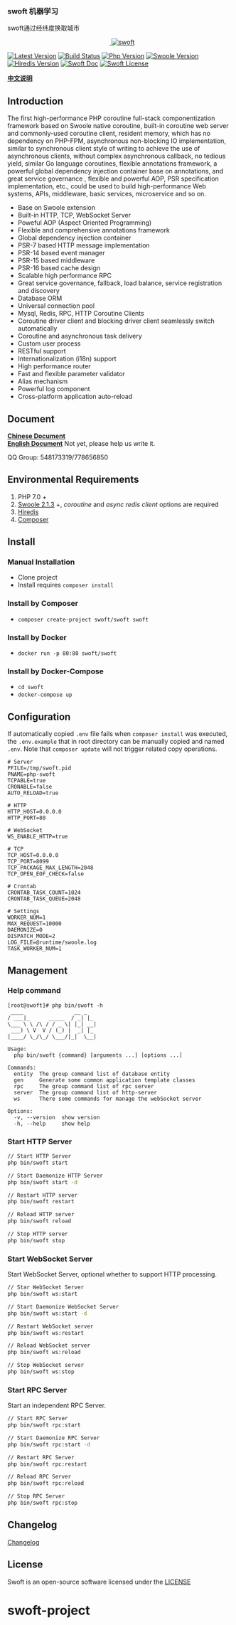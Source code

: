 ### swoft 机器学习

swoft通过经纬度换取城市

<p align="center">
    <a href="https://github.com/swoft-cloud/swoft" target="_blank">
        <img src="http://qiniu.daydaygo.top/swoft-logo.png?imageView2/2/w/300" alt="swoft" />
    </a>
</p>

[![Latest Version](https://img.shields.io/badge/beta-v1.0.0-green.svg?maxAge=2592000)](https://github.com/swoft-cloud/swoft/releases)
[![Build Status](https://travis-ci.org/swoft-cloud/swoft.svg?branch=master)](https://travis-ci.org/swoft-cloud/swoft)
[![Php Version](https://img.shields.io/badge/php-%3E=7.0-brightgreen.svg?maxAge=2592000)](https://secure.php.net/)
[![Swoole Version](https://img.shields.io/badge/swoole-%3E=2.1.3-brightgreen.svg?maxAge=2592000)](https://github.com/swoole/swoole-src)
[![Hiredis Version](https://img.shields.io/badge/hiredis-%3E=0.1-brightgreen.svg?maxAge=2592000)](https://github.com/redis/hiredis)
[![Swoft Doc](https://img.shields.io/badge/docs-passing-green.svg?maxAge=2592000)](https://doc.swoft.org)
[![Swoft License](https://img.shields.io/hexpm/l/plug.svg?maxAge=2592000)](https://github.com/swoft-cloud/swoft/blob/master/LICENSE)

**[中文说明](README_CN.md)**

## Introduction

The first high-performance PHP coroutine full-stack componentization framework based on Swoole native coroutine, built-in coroutine web server and commonly-used coroutine client, resident memory, which has no dependency on PHP-FPM, asynchronous non-blocking IO implementation, similar to synchronous client style of writing to achieve the use of asynchronous clients, without complex asynchronous callback, no tedious yield, similar  Go language coroutines, flexible annotations framework, a powerful global dependency injection container base on annotations, and great service governance , flexible and powerful AOP, PSR specification implementation, etc., could be used to build high-performance Web systems, APIs, middleware, basic services, microservice and so on.

- Base on Swoole extension
- Built-in HTTP, TCP, WebSocket Server
- Poweful AOP (Aspect Oriented Programming)
- Flexible and comprehensive annotations framework
- Global dependency injection container
- PSR-7 based HTTP message implementation
- PSR-14 based event manager
- PSR-15 based middleware
- PSR-16 based cache design
- Scalable high performance RPC
- Great service governance, fallback, load balance, service registration and discovery
- Database ORM
- Universal connection pool
- Mysql, Redis, RPC, HTTP Coroutine Clients
- Coroutine driver client and blocking driver client seamlessly switch automatically
- Coroutine and asynchronous task delivery
- Custom user process
- RESTful support
- Internationalization (i18n) support
- High performance router
- Fast and flexible parameter validator
- Alias mechanism
- Powerful log component
- Cross-platform application auto-reload


## Document

[**Chinese Document**](https://doc.swoft.org)  
[**English Document**](https://doc.swoft.org) Not yet, please help us write it.

QQ Group: 548173319/778656850

## Environmental Requirements

1. PHP 7.0 +
2. [Swoole 2.1.3](https://github.com/swoole/swoole-src/releases) +, *coroutine* and *async redis client* options are required
3. [Hiredis](https://github.com/redis/hiredis/releases)
4. [Composer](https://getcomposer.org/)

## Install

### Manual Installation

* Clone project
* Install requires `composer install`

### Install by Composer

* `composer create-project swoft/swoft swoft`

### Install by Docker

* `docker run -p 80:80 swoft/swoft`

### Install by Docker-Compose

* `cd swoft`
* `docker-compose up`

## Configuration

If automatically copied `.env` file fails when `composer install` was executed, the `.env.example` that in root directory can be manually copied and named `.env`. Note that `composer update` will not trigger related copy operations.

```
# Server
PFILE=/tmp/swoft.pid
PNAME=php-swoft
TCPABLE=true
CRONABLE=false
AUTO_RELOAD=true

# HTTP
HTTP_HOST=0.0.0.0
HTTP_PORT=80

# WebSocket
WS_ENABLE_HTTP=true

# TCP
TCP_HOST=0.0.0.0
TCP_PORT=8099
TCP_PACKAGE_MAX_LENGTH=2048
TCP_OPEN_EOF_CHECK=false

# Crontab
CRONTAB_TASK_COUNT=1024
CRONTAB_TASK_QUEUE=2048

# Settings
WORKER_NUM=1
MAX_REQUEST=10000
DAEMONIZE=0
DISPATCH_MODE=2
LOG_FILE=@runtime/swoole.log
TASK_WORKER_NUM=1
```

## Management

### Help command

```text
[root@swoft]# php bin/swoft -h
 ____                __ _
/ ___|_      _____  / _| |_
\___ \ \ /\ / / _ \| |_| __|
 ___) \ V  V / (_) |  _| |_
|____/ \_/\_/ \___/|_|  \__|

Usage:
  php bin/swoft {command} [arguments ...] [options ...]

Commands:
  entity  The group command list of database entity
  gen     Generate some common application template classes
  rpc     The group command list of rpc server
  server  The group command list of http-server
  ws      There some commands for manage the webSocket server

Options:
  -v, --version  show version
  -h, --help     show help
```

### Start HTTP Server

```bash
// Start HTTP Server
php bin/swoft start

// Start Daemonize HTTP Server
php bin/swoft start -d

// Restart HTTP server
php bin/swoft restart

// Reload HTTP server
php bin/swoft reload

// Stop HTTP server
php bin/swoft stop
```

### Start WebSocket Server

Start WebSocket Server, optional whether to support HTTP processing.

```bash
// Star WebSocket Server
php bin/swoft ws:start

// Start Daemonize WebSocket Server
php bin/swoft ws:start -d

// Restart WebSocket server
php bin/swoft ws:restart

// Reload WebSocket server
php bin/swoft ws:reload

// Stop WebSocket server
php bin/swoft ws:stop
```

### Start RPC Server

Start an independent RPC Server.

```bash
// Start RPC Server
php bin/swoft rpc:start

// Start Daemonize RPC Server
php bin/swoft rpc:start -d

// Restart RPC Server
php bin/swoft rpc:restart

// Reload RPC Server
php bin/swoft rpc:reload

// Stop RPC Server
php bin/swoft rpc:stop
```

## Changelog

[Changelog](changelog.md)

## License

Swoft is an open-source software licensed under the [LICENSE](LICENSE)
# swoft-project
